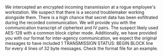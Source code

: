 We intercepted an encrypted incoming transmission at a rogue employee's workstation. We suspect that there is a second troublemaker working alongside them. There is a high chance that secret data has been exfiltrated during the recorded communication. We will provide you with the communication transcript of ciphertext and IV pairs. The suspect likely used AES-128 with a common block cipher mode. Additionally, we have provided you with our format for inter-agency communication, we expect the original messages to have included 1 TRANSMISSION STATUS: BEGIN BLOCK line for every 4 lines of 32 byte messages. Check the format file for an example.
